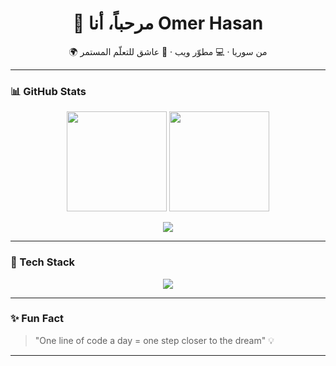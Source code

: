 <h1 align="center">👋 مرحباً، أنا Omer Hasan</h1>

<p align="center">
  🌍 من سوريا · 💻 مطوّر ويب · 🚀 عاشق للتعلّم المستمر
</p>

---

### 📊 GitHub Stats
<p align="center">
  <img src="https://github-readme-stats.vercel.app/api?username=ammar23hasan&show_icons=true&theme=radical" height="160"/>
  <img src="https://github-readme-streak-stats.herokuapp.com/?user=ammar23hasan&theme=radical" height="160"/>
</p>

<p align="center">
  <img src="https://github-readme-stats.vercel.app/api/top-langs/?username=ammar23hasan&layout=compact&theme=radical"/>
</p>

---

### 🚀 Tech Stack
<p align="center">
  <img src="https://skillicons.dev/icons?i=html,css,js,mysql,git,github,vscode,react,nodejs,tailwind,java,cs,python" />
</p>


---
### ✨ Fun Fact
> "One line of code a day = one step closer to the dream" 💡

---
